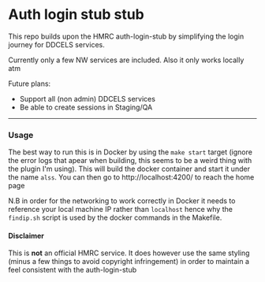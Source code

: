 # Auth login stub stub

This repo builds upon the HMRC auth-login-stub by simplifying the login journey for DDCELS services.

Currently only a few NW services are included.
Also it only works locally atm

Future plans:
- Support all (non admin) DDCELS services
- Be able to create sessions in Staging/QA

---

### Usage
The best way to run this is in Docker by using the `make start` target (ignore the error logs that apear when building, this seems to be a weird thing with the plugin I'm using). This will build the docker container and start it under the name `alss`.
You can then go to http://localhost:4200/ to reach the home page

N.B in order for the networking to work correctly in Docker it needs to reference your local machine IP rather than `localhost` hence why the `findip.sh` script is used by the docker commands in the Makefile.

#### Disclaimer
This is **not** an official HMRC service. It does however use the same styling (minus a few things to avoid copyright infringement) in order to maintain a feel consistent with the auth-login-stub